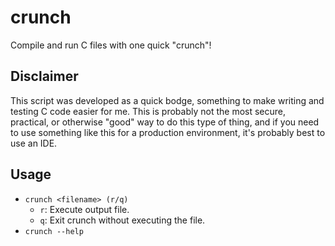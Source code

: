 # crunch
Compile and run C files with one quick "crunch"!

## Disclaimer

This script was developed as a quick bodge, something to make writing and testing C code easier for me. This is probably not the most secure, practical, or otherwise "good" way to do this type of thing, and if you need to use something like this for a production environment, it's probably best to use an IDE.

## Usage

- `crunch <filename> (r/q)`
  - `r`: Execute output file.
  - `q`: Exit crunch without executing the file.
- `crunch --help`
